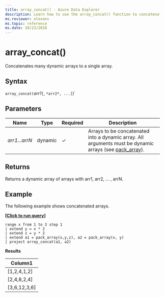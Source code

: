 ```yaml
---
title: array_concat() - Azure Data Explorer
description: Learn how to use the array_concat() function to concatenate many dynamic arrays to a single array.
ms.reviewer: alexans
ms.topic: reference
ms.date: 10/23/2018
---
```

# array_concat()

Concatenates many dynamic arrays to a single array.

## Syntax

`array_concat(`*arr1*`[`, `*arr2*, ...]`)`

## Parameters

| Name | Type | Required | Description |
|--|--|--|--|
| *arr1...arrN* | dynamic | &check; |Arrays to be concatenated into a dynamic array. All arguments must be dynamic arrays (see [pack_array](packarrayfunction.md)).|

## Returns

Returns a dynamic array of arrays with arr1, arr2, ... , arrN.

## Example

The following example shows concatenated arrays.

**\[**[**Click to run query**](https://dataexplorer.azure.com/clusters/help/databases/Samples?query=H4sIAAAAAAAAA13LMQ6DMAxG4b1S7/CPBGUJnXsWZKUuEogkcj3EiMMTmCrWT+8JpYlR8ZW8IkAzXvgpF4TnYwdX5fSB4d2SHsOfbc3sZhQaForLSCJkXfXmN+dBw91h7vyK5Jmj4uIx5hRJOwrn4Q5bQXxcmgAAAA==)**\]**

```kusto
range x from 1 to 3 step 1
| extend y = x * 2
| extend z = y * 2
| extend a1 = pack_array(x,y,z), a2 = pack_array(x, y)
| project array_concat(a1, a2)
```

**Results**

|Column1|
|---|
|[1,2,4,1,2]|
|[2,4,8,2,4]|
|[3,6,12,3,6]|
